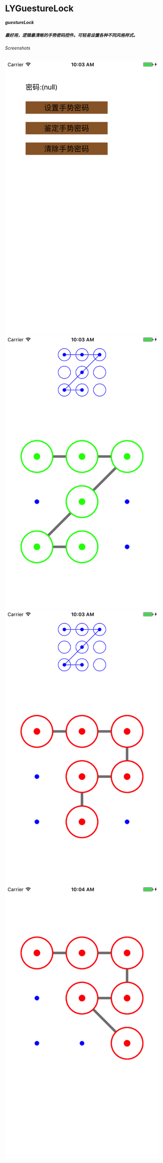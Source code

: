 # LYGuestureLock
##### guestureLock

##### 最好用，逻辑最清晰的手势密码控件。可轻易设置各种不同风格样式。



###### Screenshots
![LYGuestureLock](https://raw.githubusercontent.com/llywuchen/LYGuestureLock/master/Screenshots/s1.png "LYGuestureLock")
![LYGuestureLock](https://raw.githubusercontent.com/llywuchen/LYGuestureLock/master/Screenshots/s2.png "LYGuestureLock")
![LYGuestureLock](https://raw.githubusercontent.com/llywuchen/LYGuestureLock/master/Screenshots/s3.png "LYGuestureLock")
![LYGuestureLock](https://raw.githubusercontent.com/llywuchen/LYGuestureLock/master/Screenshots/s4.png "LYGuestureLock")

